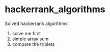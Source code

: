 # hackerrank_algorithms

Solved hackerrank algorithms
1. solve me first 
2. simple array sum
3. compare the triplets